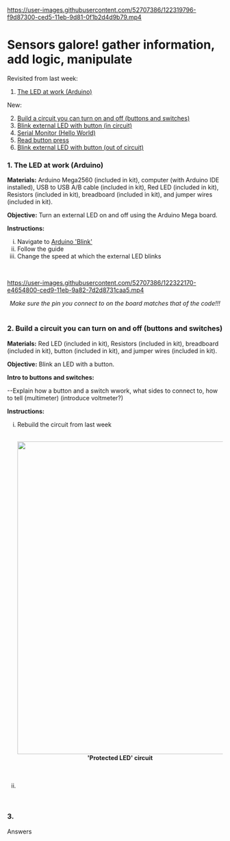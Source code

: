 https://user-images.githubusercontent.com/52707386/122319796-f9d87300-ced5-11eb-9d81-0f1b2d4d9b79.mp4

# Sensors galore! gather information, add logic, manipulate

Revisited from last week:

1. [The LED at work (Arduino)]()

New:

2. [Build a circuit you can turn on and off (buttons and switches)]()
3. [Blink external LED with button (in circuit)]()
4. [Serial Monitor (Hello World)]()
6. [Read button press]()
7. [Blink external LED with button (out of circuit)]()


### 1. The LED at work (Arduino)
**Materials:** Arduino Mega2560 (included in kit), computer (with Arduino IDE installed), USB to USB A/B cable (included in kit), Red LED (included in kit), Resistors (included in kit), breadboard (included in kit), and jumper wires (included in kit).

**Objective:** Turn an external LED on and off using the Arduino Mega board.

**Instructions:**

<ol type="i">
  <li>Navigate to <a href="https://www.arduino.cc/en/Tutorial/BuiltInExamples/Blink">Arduino 'Blink'</a></li>
  <li>Follow the guide</li>
  <li>Change the speed at which the external LED blinks</li>
</ol>
<br>

https://user-images.githubusercontent.com/52707386/122322170-e4654800-ced9-11eb-9a82-7d2d8731caa5.mp4

<div align="center"><i>Make sure the pin you connect to on the board matches that of the code!!!</i></div>

<br>

### 2. Build a circuit you can turn on and off (buttons and switches)
**Materials:** Red LED (included in kit), Resistors (included in kit), breadboard (included in kit), button (included in kit), and jumper wires (included in kit).

**Objective:** Blink an LED with a button.

**Intro to buttons and switches:**

--Explain how a button and a switch wwork, what sides to connect to, how to tell (multimeter) (introduce voltmeter?)

**Instructions:**

<ol type="i">
  <li>Rebuild the circuit from last week</a></li>
  <br>
<p align="center"> 
  <img width="600" height="730" src="https://user-images.githubusercontent.com/52707386/122060687-a7e30080-cda2-11eb-98d6-3f520c1f8d04.jpg"> 
  <br>
   <b>'Protected LED' circuit </b><br> 
   </br><br>
</p>
<li></li>
</ol>
<br>

### 3.


Answers
